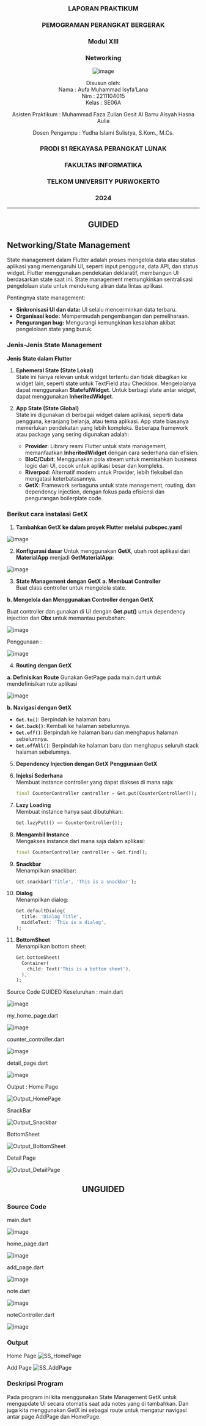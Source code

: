 <div align="center">

### LAPORAN PRAKTIKUM

### PEMOGRAMAN PERANGKAT BERGERAK

### Modul XIII
### Networking

![image](https://github.com/user-attachments/assets/2948daec-1e7a-4765-8f23-df638a387c87)

Disusun oleh:  
Nama : Aufa Muhammad Isyfa’Lana  
Nim : 2211104015  
Kelas : SE06A

Asisten Praktikum : 
Muhammad Faza Zulian Gesit Al Barru 
Aisyah Hasna Aulia 

Dosen Pengampu : 
Yudha Islami Sulistya, S.Kom., M.Cs. 

### PRODI S1 REKAYASA PERANGKAT LUNAK  
### FAKULTAS INFORMATIKA  
### TELKOM UNIVERSITY PURWOKERTO  
### 2024

</div>

---
<div align="center">

## GUIDED
</div>

## Networking/State Management
State management dalam Flutter adalah proses mengelola data atau status aplikasi yang memengaruhi UI, seperti input pengguna, data API, dan status widget. Flutter menggunakan pendekatan deklaratif, membangun UI berdasarkan state saat ini. State management memungkinkan sentralisasi pengelolaan state untuk mendukung aliran data lintas aplikasi.

Pentingnya state management:
- **Sinkronisasi UI dan data:** UI selalu mencerminkan data terbaru.
- **Organisasi kode:** Mempermudah pengembangan dan pemeliharaan.
- **Pengurangan bug:** Mengurangi kemungkinan kesalahan akibat pengelolaan state yang buruk.

### Jenis-Jenis State Management
**Jenis State dalam Flutter**  

1. **Ephemeral State (State Lokal)**  
   State ini hanya relevan untuk widget tertentu dan tidak dibagikan ke widget lain, seperti state untuk TextField atau Checkbox. Mengelolanya dapat menggunakan **StatefulWidget**. Untuk berbagi state antar widget, dapat menggunakan **InheritedWidget**.  

2. **App State (State Global)**  
   State ini digunakan di berbagai widget dalam aplikasi, seperti data pengguna, keranjang belanja, atau tema aplikasi. App state biasanya memerlukan pendekatan yang lebih kompleks. Beberapa framework atau package yang sering digunakan adalah:  
   - **Provider**: Library resmi Flutter untuk state management, memanfaatkan **InheritedWidget** dengan cara sederhana dan efisien.  
   - **BloC/Cubit**: Menggunakan pola stream untuk memisahkan business logic dari UI, cocok untuk aplikasi besar dan kompleks.  
   - **Riverpod**: Alternatif modern untuk Provider, lebih fleksibel dan mengatasi keterbatasannya.  
   - **GetX**: Framework serbaguna untuk state management, routing, dan dependency injection, dengan fokus pada efisiensi dan pengurangan boilerplate code.  

### Berikut cara instalasi GetX
1. **Tambahkan GetX ke dalam proyek Flutter melalui pubspec.yaml**

![image](https://github.com/user-attachments/assets/2cee6135-2c7d-47c5-bfde-ebfd95172ab8)

2. **Konfigurasi dasar**
Untuk menggunakan **GetX**, ubah root aplikasi dari **MaterialApp** menjadi **GetMaterialApp**:  

![image](https://github.com/user-attachments/assets/5c5d69fc-9ebb-44e2-bf8c-2cb6aad08c40)

3. **State Management dengan GetX**
**a. Membuat Controller**  
Buat class controller untuk mengelola state.

**b. Mengelola dan Menggunakan Controller dengan GetX**  

Buat controller dan gunakan di UI dengan **Get.put()** untuk dependency injection dan **Obx** untuk memantau perubahan:  


![image](https://github.com/user-attachments/assets/915866a2-4837-4702-acfd-fd5e4bd833d9)


Penggunaan :   

![image](https://github.com/user-attachments/assets/113d5f76-e392-4864-9d50-577d37d7722d)


4. **Routing dengan GetX**

**a. Definisikan Route**
Gunakan GetPage pada main.dart untuk mendefinisikan rute aplikasi 

![image](https://github.com/user-attachments/assets/9a27b9ca-3c52-4c25-93c7-d431d053fb49)

**b. Navigasi dengan GetX**  
- **`Get.to()`**: Berpindah ke halaman baru.  
- **`Get.back()`**: Kembali ke halaman sebelumnya.  
- **`Get.off()`**: Berpindah ke halaman baru dan menghapus halaman sebelumnya.  
- **`Get.offAll()`**: Berpindah ke halaman baru dan menghapus seluruh stack halaman sebelumnya.

5. **Dependency Injection dengan GetX**
**Penggunaan GetX**  

1. **Injeksi Sederhana**  
   Membuat instance controller yang dapat diakses di mana saja:  
   ```dart
   final CounterController controller = Get.put(CounterController());
   ```

2. **Lazy Loading**  
   Membuat instance hanya saat dibutuhkan:  
   ```dart
   Get.lazyPut(() => CounterController());
   ```

3. **Mengambil Instance**  
   Mengakses instance dari mana saja dalam aplikasi:  
   ```dart
   final CounterController controller = Get.find();
   ```

4. **Snackbar**  
   Menampilkan snackbar:  
   ```dart
   Get.snackbar('Title', 'This is a snackbar');
   ```

5. **Dialog**  
   Menampilkan dialog:  
   ```dart
   Get.defaultDialog(
     title: 'Dialog Title',
     middleText: 'This is a dialog',
   );
   ```

6. **BottomSheet**  
   Menampilkan bottom sheet:  
   ```dart
   Get.bottomSheet(
     Container(
       child: Text('This is a bottom sheet'),
     ),
   );
   ```
Source Code GUIDED Keseluruhan  : 
main.dart 

![image](https://github.com/user-attachments/assets/85c69424-db62-42c0-9f7a-a33c2ce319ed)


my_home_page.dart

![image](https://github.com/user-attachments/assets/9bc9754b-e5cd-4de2-9964-3899fc0795e7)

counter_controller.dart

![image](https://github.com/user-attachments/assets/72b4b44b-1f65-4a23-97fa-e336feedf75d)


detail_page.dart

![image](https://github.com/user-attachments/assets/b391a474-e741-4df4-a7d5-921b1bad2345)


Output : 
Home Page

![Output_HomePage](https://github.com/user-attachments/assets/26879d82-9f7c-4ee5-9814-203257483003)

SnackBar

![Output_Snackbar](https://github.com/user-attachments/assets/e9299ee5-aae7-4c5b-9473-6dc25e311e43)


BottomSheet

![Output_BottomSheet](https://github.com/user-attachments/assets/76f2fbdb-54a7-45c2-8906-2526841063c2)


Detail Page

![Output_DetailPage](https://github.com/user-attachments/assets/c6202f64-0879-4525-b892-6e83c627ea47)




<div align="center">

## UNGUIDED
</div>

### Source Code
main.dart 

![image](https://github.com/user-attachments/assets/7e7ad862-8227-4e3c-8b6a-8a0d64ee9c57)

home_page.dart

![image](https://github.com/user-attachments/assets/818be07c-d3b6-4b0a-8c69-2de675041dc6)

add_page.dart

![image](https://github.com/user-attachments/assets/b7bd44c6-b5b4-4e8c-b0ff-9f6a61bd02bb)

note.dart 

![image](https://github.com/user-attachments/assets/e5287cc5-81bb-48fa-b07a-991c7ad0524d)


noteController.dart

![image](https://github.com/user-attachments/assets/13f982e0-9bf5-46c7-9532-33525cb628fa)


### Output 
Home Page
![SS_HomePage](https://github.com/user-attachments/assets/4fd91a7e-e94c-4588-a746-37a10fd1056d)


Add Page 
![SS_AddPage](https://github.com/user-attachments/assets/0a11a687-2487-49f8-8f0d-b050f8330f93)


### Deskripsi Program 
Pada program ini kita menggunakan State Management GetX untuk mengupdate UI secara otomatis saat ada notes yang di tambahkan. Dan juga kita menggunakan GetX ini sebagai route untuk mengatur navigasi antar page AddPage dan HomePage.
